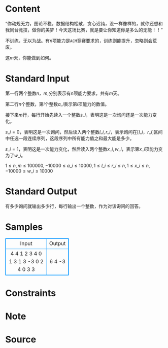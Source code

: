 
# Content

“你动规无力，图论不稳，数据结构松散，贪心迟钝，没一样像样的，就你还想和我同台竞技，做你的美梦！今天这场比赛，就是要让你知道你是多么的无能！！”

不训练，无以为战。有$n$项能力是`ACM`竞赛要求的，训练则能提升，忽略则会荒废。

这$m$天，你能做到如何。

# Standard Input

第一行两个整数$n$，$m$,分别表示有$n$项能力要求，共有$m$天。

第二行$n$个整数，第$i$个整数$a\_i$表示第$i$项能力的数值。

接下来$m$行，每行开始先读入一个整数$s\_i$，表明这是一次询问还是一次能力变化。

$s\_i = 0$，表明这是一次询问，然后读入两个整数$l\_i,r\_i$，表示询问在$[l\_i，r\_i]$区间中任选一段连续序列，这段序列中所有能力值之和最大能是多少。

$s\_i = 1$，表明这是一次能力变化，然后读入两个整数$x\_i, w\_i$，表示第$x\_i$项能力变为了$w\_i$。

$1 \leq n,m \leq 100000,-10000 \leq a\_i \leq 10000,1 \leq l\_i \leq r\_i \leq n, 1 \leq x\_i \leq n,-10000 \leq w\_i \leq 10000$

# Standard Output

有多少询问就输出多少行，每行输出一个整数，作为对该询问的回答。

# Samples

<style>
        table,table tr th, table tr td { border:1px solid #0094ff; }
        table { width: 200px; min-height: 25px; line-height: 25px; text-align: center; border-collapse: collapse;}   
    </style>
<table>
	<tr>
		<td>Input</td>
		<td>Output</td>
	</tr>
<tr><td>4 4
1 2 3 4
0 1 3
1 3 -3
0 2 4
0 3 3</td><td>6
4
-3</td></tr></table>


# Constraints



# Note



# Source


